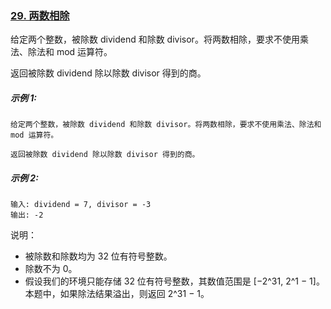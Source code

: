 ### [29. 两数相除](https://leetcode-cn.com/problems/divide-two-integers/)
给定两个整数，被除数 dividend 和除数 divisor。将两数相除，要求不使用乘法、除法和 mod 运算符。

返回被除数 dividend 除以除数 divisor 得到的商。

##### 示例 1:
```
给定两个整数，被除数 dividend 和除数 divisor。将两数相除，要求不使用乘法、除法和 mod 运算符。

返回被除数 dividend 除以除数 divisor 得到的商。
```
##### 示例 2:
```
输入: dividend = 7, divisor = -3
输出: -2
```

说明： 
- 被除数和除数均为 32 位有符号整数。
- 除数不为 0。
- 假设我们的环境只能存储 32 位有符号整数，其数值范围是
  [−2^31,  2^1 − 1]。本题中，如果除法结果溢出，则返回 2^31 − 1。

